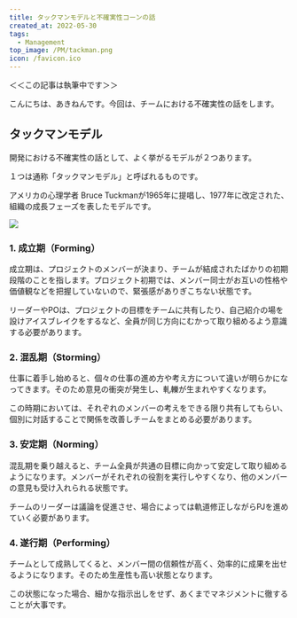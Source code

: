 ```yaml
---
title: タックマンモデルと不確実性コーンの話
created_at: 2022-05-30
tags:
  - Management
top_image: /PM/tackman.png
icon: /favicon.ico
---
```


＜＜この記事は執筆中です＞＞

こんにちは、あきねんです。今回は、チームにおける不確実性の話をします。

## タックマンモデル

開発における不確実性の話として、よく挙がるモデルが２つあります。

１つは通称「タックマンモデル」と呼ばれるものです。

アメリカの心理学者 Bruce Tuckmanが1965年に提唱し、1977年に改定された、組織の成長フェーズを表したモデルです。

<img class="article__img" src="/PM/tackman_model.png">

### 1. 成立期（Forming）

成立期は、プロジェクトのメンバーが決まり、チームが結成されたばかりの初期段階のことを指します。プロジェクト初期では、メンバー同士がお互いの性格や価値観などを把握していないので、緊張感がありぎこちない状態です。

リーダーやPOは、プロジェクトの目標をチームに共有したり、自己紹介の場を設けアイスブレイクをするなど、全員が同じ方向にむかって取り組めるよう意識する必要があります。

### 2. 混乱期（Storming）

仕事に着手し始めると、個々の仕事の進め方や考え方について違いが明らかになってきます。そのため意見の衝突が発生し、軋轢が生まれやすくなります。

この時期においては、それぞれのメンバーの考えをできる限り共有してもらい、個別に対話することで関係を改善しチームをまとめる必要があります。

### 3. 安定期（Norming）

混乱期を乗り越えると、チーム全員が共通の目標に向かって安定して取り組めるようになります。メンバーがそれぞれの役割を実行しやすくなり、他のメンバーの意見も受け入れられる状態です。

チームのリーダーは議論を促進させ、場合によっては軌道修正しながらPJを進めていく必要があります。

### 4. 遂行期（Performing）

チームとして成熟してくると、メンバー間の信頼性が高く、効率的に成果を出せるようになります。そのため生産性も高い状態となります。

この状態になった場合、細かな指示出しをせず、あくまでマネジメントに徹することが大事です。



